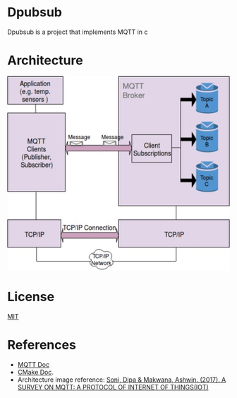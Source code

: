 # Dpubsub

Dpubsub is a project that implements MQTT in c

# Architecture

![MQTT Architecture image](./docs/assets/MQTT_architecture.png) 

# License

[MIT](./LICENSE)

# References

- [MQTT Doc](https://mqtt.org/mqtt-specification/)
- [CMake Doc](https://cmake.org/documentation/).
- Architecture image reference: [Soni, Dipa & Makwana, Ashwin. (2017). A SURVEY ON MQTT: A PROTOCOL OF INTERNET OF THINGS(IOT)](https://www.researchgate.net/publication/316018571_A_SURVEY_ON_MQTT_A_PROTOCOL_OF_INTERNET_OF_THINGSIOT)



